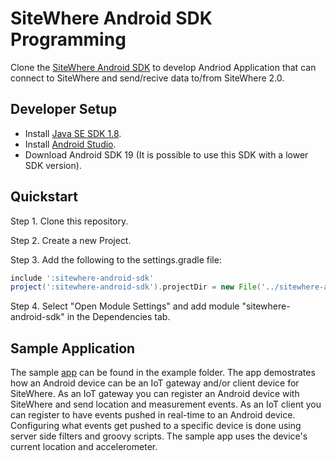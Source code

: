 # SiteWhere Android SDK Programming

<Seo/>

Clone the [SiteWhere Android SDK](https://github.com/sitewhere/sitewhere-android-sdk.git) to
develop Andriod Application that can connect to SiteWhere and send/recive data to/from SiteWhere 2.0.

## Developer Setup

- Install [Java SE SDK 1.8](https://www.oracle.com/technetwork/java/javase/downloads/jdk8-downloads-2133151.html).
- Install [Android Studio](http://developer.android.com/sdk/index.html).
- Download Android SDK 19 (It is possible to use this SDK with a lower SDK version).

## Quickstart

Step 1. Clone this repository.

Step 2. Create a new Project.

Step 3. Add the following to the settings.gradle file:

```groovy
include ':sitewhere-android-sdk'
project(':sitewhere-android-sdk').projectDir = new File('../sitewhere-android-sdk') // <- points to the 'sitewhere-android-sdk' folder inside local repository cloned in Step 1
```

Step 4. Select "Open Module Settings" and add module "sitewhere-android-sdk" in the Dependencies tab.

## Sample Application

The sample [app](https://github.com/sitewhere/sitewhere-android-sdk/tree/master/example) can be found in the example folder.
The app demostrates how an Android device can be an IoT gateway and/or client device for SiteWhere.
As an IoT gateway you can register an Android device with SiteWhere and send location and measurement events.
As an IoT client you can register to have events pushed in real-time to an Android device.
Configuring what events get pushed to a specific device is done using server side filters and groovy scripts.
The sample app uses the device's current location and accelerometer.
